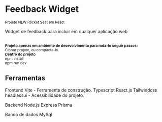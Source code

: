 # Feedback Widget
<small>Projeto NLW Rocket Seat em React</small>

<p> Widget de feedback para incluir em qualquer aplicação web </p>

<br/>

<small>
  <strong>Projeto apenas em ambiente de desevolvimento para roda-lo seguir passos:</strong>
  <br/>
  Clonar projeto, ou compacta-lo.
  <br/>
  <strong>Dentro do projeto</strong>
  <br/>
  npm install
  <br/>
  npm run dev
  <br/>
</small>

 
 <h2> Ferramentas </h2>
 
Frontend
Vite - Ferramenta de construção.
Typescript
React.js
Tailwindcss
headlessui - Acessibilidade do projeto.

Backend
Node.js
Express
Prisma

Banco de dados
MySql
